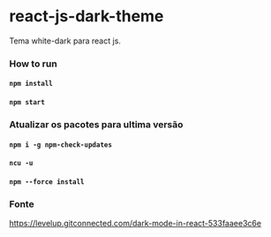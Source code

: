 # react-js-dark-theme
Tema white-dark para react js. 

### How to run

#### `npm install`
#### `npm start`

### Atualizar os pacotes para ultima versão

#### `npm i -g npm-check-updates`
#### `ncu -u`
#### `npm --force install`


### Fonte
https://levelup.gitconnected.com/dark-mode-in-react-533faaee3c6e
